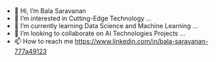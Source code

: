 - 👋 Hi, I’m Bala Saravanan
- 👀 I’m interested in Cutting-Edge Technology ...
- 🌱 I’m currently learning Data Science and Machine Learning ...
- 💞️ I’m looking to collaborate on AI Technologies Projects ...
- 📫 How to reach me https://www.linkedin.com/in/bala-saravanan-777a49123

<!---
baala-saravanan/baala-saravanan is a ✨ special ✨ repository because its `README.md` (this file) appears on your GitHub profile.
You can click the Preview link to take a look at your changes.
--->
